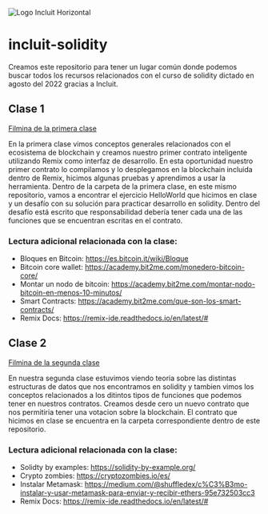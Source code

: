 ![Logo Incluit Horizontal](https://user-images.githubusercontent.com/51130069/186660674-b555cebc-60b7-4c3a-90a1-a15a5be5ada8.png)


# incluit-solidity

Creamos este repositorio para tener un lugar común donde podemos buscar todos los recursos relacionados con el curso de solidity dictado en agosto del 2022 gracias a Incluit.

## Clase 1

[Filmina de la primera clase](https://docs.google.com/presentation/d/1wsjzhdxYgnGAGH4wQ-Kj2yYttQn9M2HB8h259YbqSvw/edit#slide=id.p)

En la primera clase vimos conceptos generales relacionados con el ecosistema de blockchain y creamos nuestro primer contrato inteligente utilizando Remix como interfaz de desarrollo. En esta oportunidad nuestro primer contrato lo compilamos y lo desplegamos en la blockchain incluida dentro de Remix, hicimos algunas pruebas y aprendimos a usar la herramienta. 
Dentro de la carpeta de la primera clase, en este mismo repositorio, vamos a encontrar el ejercicio HelloWorld que hicimos en clase y un desafío con su solución para practicar desarrollo en solidity. Dentro del desafío está escrito que responsabilidad debería tener cada una de las funciones que se encuentran escritas en el contrato.

### Lectura adicional relacionada con la clase:

 - Bloques en Bitcoin:  https://es.bitcoin.it/wiki/Bloque
 - Bitcoin core wallet:  https://academy.bit2me.com/monedero-bitcoin-core/
 - Montar un nodo de bitcoin:  https://academy.bit2me.com/montar-nodo-bitcoin-en-menos-10-minutos/
 - Smart Contracts:  https://academy.bit2me.com/que-son-los-smart-contracts/
 - Remix Docs: https://remix-ide.readthedocs.io/en/latest/#


## Clase 2

[Filmina de la segunda clase](https://docs.google.com/presentation/d/1--YSrCelhR7-ircKp5QapeE-mjrKBNu2c4qSZ_qw5MY/edit#slide=id.p)

En nuestra segunda clase estuvimos viendo teoria sobre las distintas estructuras de datos que nos encontramos en solidity y tambien vimos los conceptos relacionados a los ditintos tipos de funciones que podemos tener en nuestros contratos. Creamos desde cero un nuevo contrato que nos permitiria tener una votacion sobre la blockchain. El contrato que hicimos en clase se encuentra en la carpeta correspondiente dentro de este repositorio.

### Lectura adicional relacionada con la clase:

- Solidty by examples: https://solidity-by-example.org/
- Crypto zombies:  https://cryptozombies.io/es/
- Instalar Metamask:  https://medium.com/@shuffledex/c%C3%B3mo-instalar-y-usar-metamask-para-enviar-y-recibir-ethers-95e732503cc3
- Remix Docs: https://remix-ide.readthedocs.io/en/latest/#

